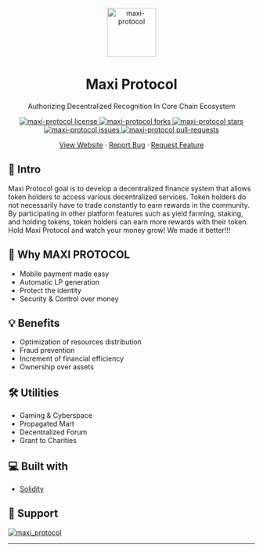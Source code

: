<p align="center">
<img src="https://i.ibb.co/jJswccT/logo200.webp" alt="maxi-protocol" width="100" border="0">
<h1 align="center">
Maxi Protocol
</h1>
</p>
<p align="center">
Authorizing Decentralized Recognition In Core Chain Ecosystem
</p>

<p align="center">
<a href="https://github.com/maxiprotocol/maxi-protocol/blob/main/LICENSE" target="blank">
<img src="https://img.shields.io/github/license/maxiprotocol/maxi-protocol" alt="maxi-protocol license" />
</a>
<a href="https://github.com/maxiprotocol/maxi-protocol/fork" target="blank">
<img src="https://img.shields.io/github/forks/maxiprotocol/maxi-protocol?style=flat-square" alt="maxi-protocol forks"/>
</a>
<a href="https://github.com/maxiprotocol/maxi-protocol/stargazers" target="blank">
<img src="https://img.shields.io/github/stars/maxiprotocol/maxi-protocol?style=flat-square" alt="maxi-protocol stars"/>
</a>
<a href="https://github.com/maxiprotocol/maxi-protocol/issues" target="blank">
<img src="https://img.shields.io/github/issues/maxiprotocol/maxi-protocol?style=flat-square" alt="maxi-protocol issues"/>
</a>
<a href="https://github.com/maxiprotocol/maxi-protocol/pulls" target="blank">
<img src="https://img.shields.io/github/issues-pr/maxiprotocol/maxi-protocol?style=flat-square" alt="maxi-protocol pull-requests"/>
</a>
</p>

<p align="center">
    <a href="https://maxiprotocol.com/" target="blank">View Website</a>
    ·
    <a href="https://github.com/maxiprotocol/maxi-protocol/issues/new/choose">Report Bug</a>
    ·
    <a href="https://github.com/maxiprotocol/maxi-protocol/issues/new/choose">Request Feature</a>
</p>

## 🚀 Intro

Maxi Protocol goal is to develop a decentralized finance system that allows token holders to access various decentralized services. Token holders do not necessarily have to trade constantly to earn rewards in the community. By participating in other platform features such as yield farming, staking, and holding tokens, token holders can earn more rewards with their token. Hold Maxi Protocol and watch your money grow! We made it better!!!

## 🧐 Why MAXI PROTOCOL

- Mobile payment made easy
- Automatic LP generation
- Protect the identity
- Security & Control over money

## 💡 Benefits

- Optimization of resources distribution
- Fraud prevention
- Increment of financial efficiency
- Ownership over assets

## 🛠️ Utilities

- Gaming & Cyberspace
- Propagated Mart
- Decentralized Forum
- Grant to Charities

## 💻 Built with

- [Solidity](https://soliditylang.org/)

## 🙏 Support

<p align="left">
<a href="https://twitter.com/maxi_protocol">
<img src="https://img.shields.io/twitter/follow/maxi_protocol?style=social" alt="maxi_protocol"/>
</a>
</p>

<hr>
